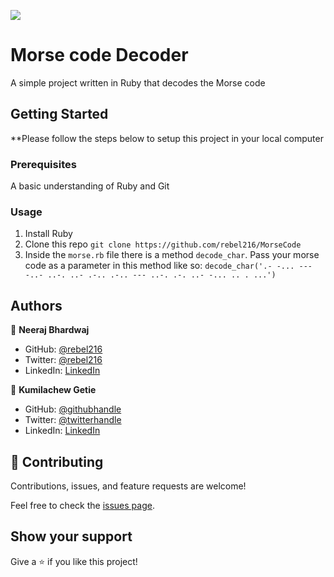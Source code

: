 ![](https://img.shields.io/badge/Microverse-blueviolet)

# Morse code Decoder

A simple project written in Ruby that decodes the Morse code

## Getting Started

\*\*Please follow the steps below to setup this project in your local computer

### Prerequisites

A basic understanding of Ruby and Git

### Usage

1. Install Ruby
2. Clone this repo `git clone https://github.com/rebel216/MorseCode`
3. Inside the `morse.rb` file there is a method `decode_char`. Pass your morse code as a parameter in this method like so: `decode_char('.- -... --- -..- ..-. ..- .-.. .-.. --- ..-. .-. ..- -... .. . ...')`

## Authors

👤 **Neeraj Bhardwaj**

- GitHub: [@rebel216](https://github.com/rebel216)
- Twitter: [@rebel216](https://twitter.com/rebel216)
- LinkedIn: [LinkedIn](https://www.linkedin.com/in/neerajbhardwaj216)

👤 **Kumilachew Getie**

- GitHub: [@githubhandle](https://github.com/Kumilachew-g/)
- Twitter: [@twitterhandle](https://twitter.com/Getie_Haddis)
- LinkedIn: [LinkedIn](https://www.linkedin.com/in/kumilachew-getie-0356bb157/)

## 🤝 Contributing

Contributions, issues, and feature requests are welcome!

Feel free to check the [issues page](https://github.com/rebel216/MorseCode/issues).

## Show your support

Give a ⭐️ if you like this project!
